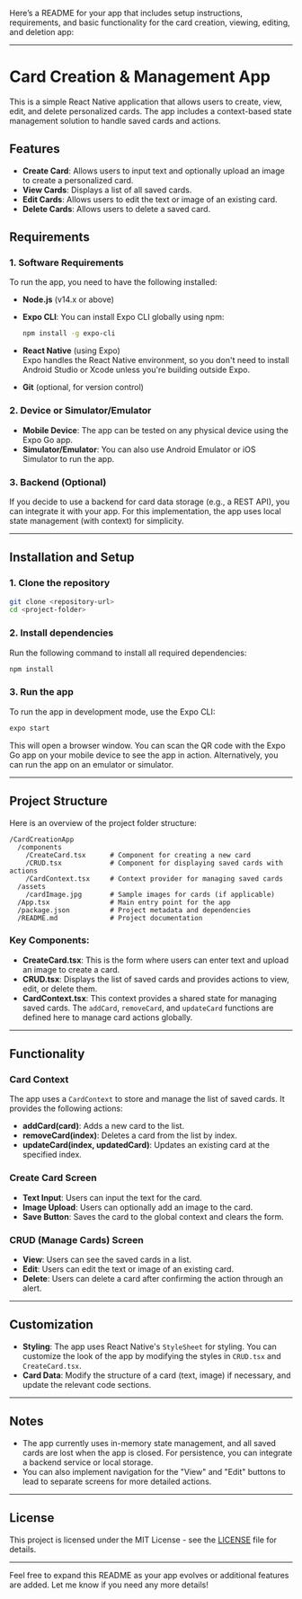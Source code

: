 Here’s a README for your app that includes setup instructions, requirements, and basic functionality for the card creation, viewing, editing, and deletion app:

---

# Card Creation & Management App

This is a simple React Native application that allows users to create, view, edit, and delete personalized cards. The app includes a context-based state management solution to handle saved cards and actions.

## Features
- **Create Card**: Allows users to input text and optionally upload an image to create a personalized card.
- **View Cards**: Displays a list of all saved cards.
- **Edit Cards**: Allows users to edit the text or image of an existing card.
- **Delete Cards**: Allows users to delete a saved card.

## Requirements

### 1. **Software Requirements**
To run the app, you need to have the following installed:

- **Node.js** (v14.x or above)  
- **Expo CLI**: You can install Expo CLI globally using npm:
  ```bash
  npm install -g expo-cli
  ```

- **React Native** (using Expo)  
  Expo handles the React Native environment, so you don't need to install Android Studio or Xcode unless you're building outside Expo.

- **Git** (optional, for version control)

### 2. **Device or Simulator/Emulator**
- **Mobile Device**: The app can be tested on any physical device using the Expo Go app.
- **Simulator/Emulator**: You can also use Android Emulator or iOS Simulator to run the app.

### 3. **Backend (Optional)**  
If you decide to use a backend for card data storage (e.g., a REST API), you can integrate it with your app. For this implementation, the app uses local state management (with context) for simplicity.

---

## Installation and Setup

### 1. Clone the repository
```bash
git clone <repository-url>
cd <project-folder>
```

### 2. Install dependencies
Run the following command to install all required dependencies:
```bash
npm install
```

### 3. Run the app

To run the app in development mode, use the Expo CLI:
```bash
expo start
```
This will open a browser window. You can scan the QR code with the Expo Go app on your mobile device to see the app in action. Alternatively, you can run the app on an emulator or simulator.

---

## Project Structure

Here is an overview of the project folder structure:

```
/CardCreationApp
  /components
    /CreateCard.tsx      # Component for creating a new card
    /CRUD.tsx            # Component for displaying saved cards with actions
    /CardContext.tsx     # Context provider for managing saved cards
  /assets
    /cardImage.jpg       # Sample images for cards (if applicable)
  /App.tsx               # Main entry point for the app
  /package.json          # Project metadata and dependencies
  /README.md             # Project documentation
```

### Key Components:
- **CreateCard.tsx**: This is the form where users can enter text and upload an image to create a card.
- **CRUD.tsx**: Displays the list of saved cards and provides actions to view, edit, or delete them.
- **CardContext.tsx**: This context provides a shared state for managing saved cards. The `addCard`, `removeCard`, and `updateCard` functions are defined here to manage card actions globally.

---

## Functionality

### Card Context
The app uses a `CardContext` to store and manage the list of saved cards. It provides the following actions:

- **addCard(card)**: Adds a new card to the list.
- **removeCard(index)**: Deletes a card from the list by index.
- **updateCard(index, updatedCard)**: Updates an existing card at the specified index.

### Create Card Screen
- **Text Input**: Users can input the text for the card.
- **Image Upload**: Users can optionally add an image to the card.
- **Save Button**: Saves the card to the global context and clears the form.

### CRUD (Manage Cards) Screen
- **View**: Users can see the saved cards in a list.
- **Edit**: Users can edit the text or image of an existing card.
- **Delete**: Users can delete a card after confirming the action through an alert.

---

## Customization

- **Styling**: The app uses React Native's `StyleSheet` for styling. You can customize the look of the app by modifying the styles in `CRUD.tsx` and `CreateCard.tsx`.
- **Card Data**: Modify the structure of a card (text, image) if necessary, and update the relevant code sections.

---

## Notes
- The app currently uses in-memory state management, and all saved cards are lost when the app is closed. For persistence, you can integrate a backend service or local storage.
- You can also implement navigation for the "View" and "Edit" buttons to lead to separate screens for more detailed actions.

---

## License

This project is licensed under the MIT License - see the [LICENSE](LICENSE) file for details.

---

Feel free to expand this README as your app evolves or additional features are added. Let me know if you need any more details!